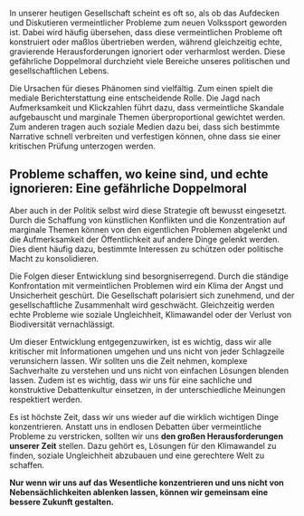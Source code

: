 In unserer heutigen Gesellschaft scheint es oft so, als ob das Aufdecken und Diskutieren vermeintlicher Probleme zum neuen Volkssport geworden ist. Dabei wird häufig übersehen, dass diese vermeintlichen Probleme oft konstruiert oder maßlos übertrieben werden, während gleichzeitig echte, gravierende Herausforderungen ignoriert oder verharmlost werden. Diese gefährliche Doppelmoral durchzieht viele Bereiche unseres politischen und gesellschaftlichen Lebens.

Die Ursachen für dieses Phänomen sind vielfältig. Zum einen spielt die mediale Berichterstattung eine entscheidende Rolle. Die Jagd nach Aufmerksamkeit und Klickzahlen führt dazu, dass vermeintliche Skandale aufgebauscht und marginale Themen überproportional gewichtet werden. Zum anderen tragen auch soziale Medien dazu bei, dass sich bestimmte Narrative schnell verbreiten und verfestigen können, ohne dass sie einer kritischen Prüfung unterzogen werden.

## Probleme schaffen, wo keine sind, und echte ignorieren: Eine gefährliche Doppelmoral

Aber auch in der Politik selbst wird diese Strategie oft bewusst eingesetzt. Durch die Schaffung von künstlichen Konflikten und die Konzentration auf marginale Themen können von den eigentlichen Problemen abgelenkt und die Aufmerksamkeit der Öffentlichkeit auf andere Dinge gelenkt werden. Dies dient häufig dazu, bestimmte Interessen zu schützen oder politische Macht zu konsolidieren.

Die Folgen dieser Entwicklung sind besorgniserregend. Durch die ständige Konfrontation mit vermeintlichen Problemen wird ein Klima der Angst und Unsicherheit geschürt. Die Gesellschaft polarisiert sich zunehmend, und der gesellschaftliche Zusammenhalt wird geschwächt. Gleichzeitig werden echte Probleme wie soziale Ungleichheit, Klimawandel oder der Verlust von Biodiversität vernachlässigt.

Um dieser Entwicklung entgegenzuwirken, ist es wichtig, dass wir alle kritischer mit Informationen umgehen und uns nicht von jeder Schlagzeile verunsichern lassen. Wir sollten uns die Zeit nehmen, komplexe Sachverhalte zu verstehen und uns nicht von einfachen Lösungen blenden lassen. Zudem ist es wichtig, dass wir uns für eine sachliche und konstruktive Debattenkultur einsetzen, in der unterschiedliche Meinungen respektiert werden.

Es ist höchste Zeit, dass wir uns wieder auf die wirklich wichtigen Dinge konzentrieren. Anstatt uns in endlosen Debatten über vermeintliche Probleme zu verstricken, sollten wir uns **den großen Herausforderungen unserer Zeit** stellen. Dazu gehört es, Lösungen für den Klimawandel zu finden, soziale Ungleichheit abzubauen und eine gerechtere Welt zu schaffen.

**Nur wenn wir uns auf das Wesentliche konzentrieren und uns nicht von Nebensächlichkeiten ablenken lassen, können wir gemeinsam eine bessere Zukunft gestalten.**
